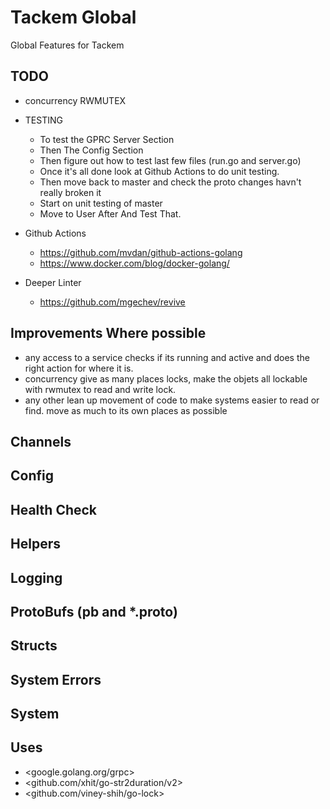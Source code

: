 # Tackem Global
Global Features for Tackem
## TODO
- concurrency RWMUTEX
- TESTING
  - To test the GPRC Server Section
  - Then The Config Section
  - Then figure out how to test last few files (run.go and server.go)
  - Once it's all done look at Github Actions to do unit testing.
  - Then move back to master and check the proto changes havn't really broken it
  - Start on unit testing of master
  - Move to User After And Test That.

- Github Actions
  - <https://github.com/mvdan/github-actions-golang>
  - <https://www.docker.com/blog/docker-golang/>
- Deeper Linter
  - <https://github.com/mgechev/revive>
## Improvements Where possible
  - any access to a service checks if its running and active and does the right action for where it is.
  - concurrency give as many places locks, make the objets all lockable with rwmutex to read and write lock.
  - any other lean up movement of code to make systems easier to read or find. move as much to its own places as possible

## Channels

## Config

## Health Check

## Helpers

## Logging

## ProtoBufs (pb and *.proto)

## Structs

## System Errors

## System

## Uses
- <google.golang.org/grpc>
- <github.com/xhit/go-str2duration/v2>
- <github.com/viney-shih/go-lock>
